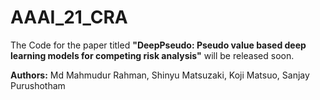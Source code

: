 # AAAI_21_CRA
The Code for the paper titled **"DeepPseudo: Pseudo value based deep learning models for competing risk analysis"** will be released soon.

**Authors:** Md Mahmudur Rahman, Shinyu Matsuzaki, Koji Matsuo, Sanjay Purushotham



